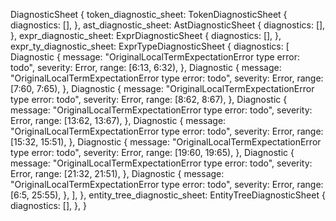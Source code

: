 DiagnosticSheet {
    token_diagnostic_sheet: TokenDiagnosticSheet {
        diagnostics: [],
    },
    ast_diagnostic_sheet: AstDiagnosticSheet {
        diagnostics: [],
    },
    expr_diagnostic_sheet: ExprDiagnosticSheet {
        diagnostics: [],
    },
    expr_ty_diagnostic_sheet: ExprTypeDiagnosticSheet {
        diagnostics: [
            Diagnostic {
                message: "OriginalLocalTermExpectationError type error: todo",
                severity: Error,
                range: [6:13, 6:32),
            },
            Diagnostic {
                message: "OriginalLocalTermExpectationError type error: todo",
                severity: Error,
                range: [7:60, 7:65),
            },
            Diagnostic {
                message: "OriginalLocalTermExpectationError type error: todo",
                severity: Error,
                range: [8:62, 8:67),
            },
            Diagnostic {
                message: "OriginalLocalTermExpectationError type error: todo",
                severity: Error,
                range: [13:62, 13:67),
            },
            Diagnostic {
                message: "OriginalLocalTermExpectationError type error: todo",
                severity: Error,
                range: [15:32, 15:51),
            },
            Diagnostic {
                message: "OriginalLocalTermExpectationError type error: todo",
                severity: Error,
                range: [19:60, 19:65),
            },
            Diagnostic {
                message: "OriginalLocalTermExpectationError type error: todo",
                severity: Error,
                range: [21:32, 21:51),
            },
            Diagnostic {
                message: "OriginalLocalTermExpectationError type error: todo",
                severity: Error,
                range: [6:5, 25:55),
            },
        ],
    },
    entity_tree_diagnostic_sheet: EntityTreeDiagnosticSheet {
        diagnostics: [],
    },
}